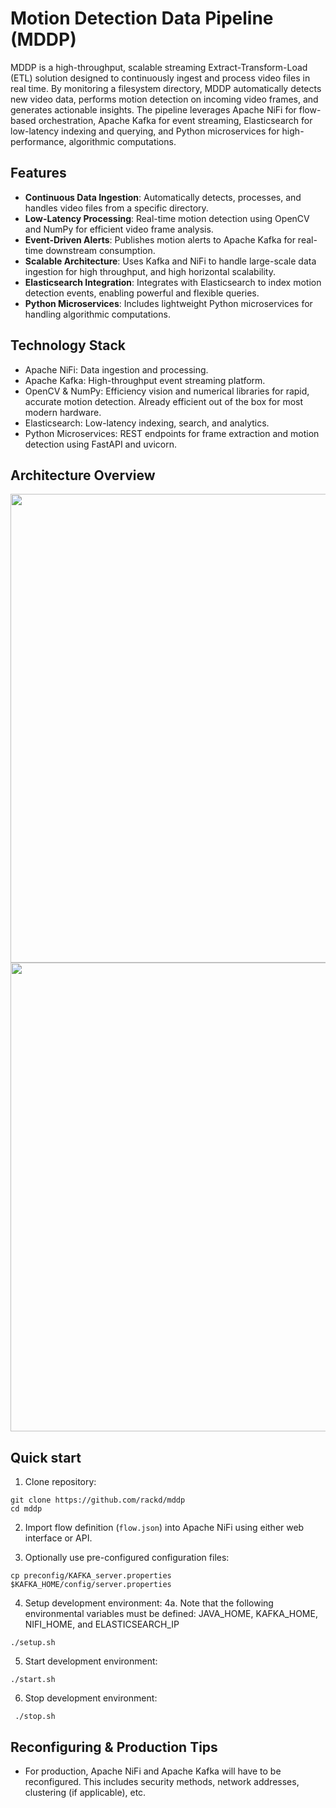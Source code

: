 # Motion Detection Data Pipeline (MDDP)

MDDP is a high-throughput, scalable streaming Extract-Transform-Load (ETL) solution designed to continuously ingest and process video files in real time. By monitoring a filesystem directory, MDDP automatically detects new video data, performs motion detection on incoming video frames, and generates actionable insights. The pipeline leverages Apache NiFi for flow-based orchestration, Apache Kafka for event streaming, Elasticsearch for low-latency indexing and querying, and Python microservices for high-performance, algorithmic computations.

## Features
- **Continuous Data Ingestion**: Automatically detects, processes, and handles video files from a specific directory.
- **Low-Latency Processing**: Real-time motion detection using OpenCV and NumPy for efficient video frame analysis.
- **Event-Driven Alerts**: Publishes motion alerts to Apache Kafka for real-time downstream consumption.
- **Scalable Architecture**: Uses Kafka and NiFi to handle large-scale data ingestion for high throughput, and high horizontal scalability.
- **Elasticsearch Integration**: Integrates with Elasticsearch to index motion detection events, enabling powerful and flexible queries.
- **Python Microservices**: Includes lightweight Python microservices for handling algorithmic computations. 

## Technology Stack
   - Apache NiFi: Data ingestion and processing.
   - Apache Kafka: High-throughput event streaming platform.
- OpenCV & NumPy: Efficiency vision and numerical libraries for rapid, accurate motion detection. Already efficient out of the box for most modern hardware.
- Elasticsearch: Low-latency indexing, search, and analytics.
- Python Microservices: REST endpoints for frame extraction and motion detection using FastAPI and uvicorn.

##  Architecture Overview
<img src="https://github.com/user-attachments/assets/756c794e-1709-46e5-a61f-2d9a74da32b0" width="750">
<img src="https://github.com/user-attachments/assets/68b77e78-cf5b-4b84-90a2-570a5d4118be" width="750">


## Quick start

1. Clone repository:
```
git clone https://github.com/rackd/mddp
cd mddp
```

2. Import flow definition (```flow.json```) into Apache NiFi using either web interface or API.

3. Optionally use pre-configured configuration files:
```
cp preconfig/KAFKA_server.properties $KAFKA_HOME/config/server.properties
```

4. Setup development environment:
4a. Note that the following environmental variables must be defined: JAVA_HOME, KAFKA_HOME, NIFI_HOME, and ELASTICSEARCH_IP
```
./setup.sh
```

5. Start development environment:
```
./start.sh
```

6. Stop development environment:
```
 ./stop.sh
```
## Reconfiguring & Production Tips
- For production, Apache NiFi and Apache Kafka will have to be reconfigured. This includes security methods, network addresses, clustering (if applicable), etc.


